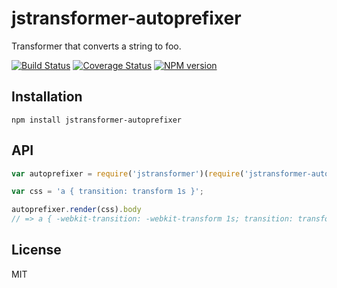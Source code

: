# jstransformer-autoprefixer

Transformer that converts a string to foo.

[![Build Status](https://img.shields.io/travis/jstransformers/jstransformer-foo/master.svg)](https://travis-ci.org/jstransformers/jstransformer-foo)
[![Coverage Status](https://img.shields.io/coveralls/jstransformers/jstransformer-foo/master.svg)](https://coveralls.io/r/jstransformers/jstransformer-foo?branch=master)
[![NPM version](https://img.shields.io/npm/v/jstransformer-foo.svg)](https://www.npmjs.org/package/jstransformer-foo)

## Installation

    npm install jstransformer-autoprefixer

## API

```js
var autoprefixer = require('jstransformer')(require('jstransformer-autoprefixer'))

var css = 'a { transition: transform 1s }';

autoprefixer.render(css).body
// => a { -webkit-transition: -webkit-transform 1s; transition: transform 1s }
```

## License

MIT
